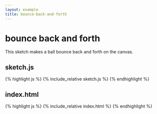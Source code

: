 ```yaml
---
layout: example
title: bounce-back-and-forth
---
```


# bounce back and forth

This sketch makes a ball bounce back and forth on the canvas.

## sketch.js 
{% highlight js %}
{% include_relative sketch.js %}
{% endhighlight %}
## index.html 
{% highlight js %}
{% include_relative index.html %}
{% endhighlight %}
